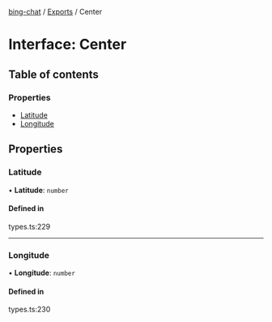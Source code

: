 [bing-chat](../readme.md) / [Exports](../modules.md) / Center

# Interface: Center

## Table of contents

### Properties

- [Latitude](Center.md#latitude)
- [Longitude](Center.md#longitude)

## Properties

### Latitude

• **Latitude**: `number`

#### Defined in

types.ts:229

___

### Longitude

• **Longitude**: `number`

#### Defined in

types.ts:230
